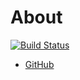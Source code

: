 # About

[![Build Status](https://travis-ci.org/kunmei/gitbook.svg?branch=master)](https://travis-ci.org/kunmei/kunmei.github.io)

- <i class="fa fa-github-alt"></i> [GitHub](https://github.com/kunmei)
